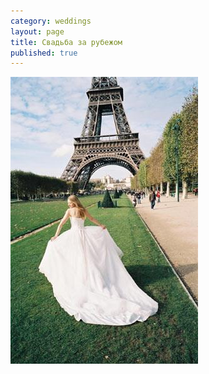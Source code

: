 ```yaml
---
category: weddings
layout: page
title: Свадьба за рубежом
published: true
---
```


![price2-3.JPG](/media/price2-3.JPG)
